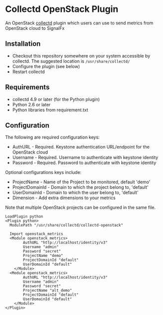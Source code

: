 # Collectd OpenStack Plugin

An OpenStack [collectd](http://www.collectd.org/) plugin which users can use to send metrics from OpenStack cloud to SignalFx

## Installation

* Checkout this repository somewhere on your system accessible by collectd. The suggested location is `/usr/share/collectd/`
* Configure the plugin (see below)
* Restart collectd

## Requirements

* collectd 4.9 or later (for the Python plugin)
* Python 2.6 or later
* Python libraries from requirement.txt

## Configuration
The following are required configuration keys:

* AuthURL - Required. Keystone authentication URL/endpoint for the OpenStack cloud
* Username - Required. Username to authenticate with keystone identity
* Password - Required. Password to authenticate with keystone identity

Optional configurations keys include:

* ProjectName - Name of the Project to be monitored, default 'demo'
* ProjectDomainId - Domain to which the project belong to, 'default'
* UserDomainId - Domain to which the user belong to, 'default'
* Dimension - Add extra dimensions to your metrics


Note that multiple OpenStack projects can be configured in the same file.

```
LoadPlugin python
<Plugin python>
  ModulePath "/usr/share/collectd/collectd-openstack"

  Import openstack_metrics
  <Module openstack_metrics>
        AuthURL "http://localhost/identity/v3"
        Username "admin"
        Password "secret"
        ProjectName "demo"
        ProjectDomainId "default"
        UserDomainId "default"
    </Module>
  <Module openstack_metrics>
        AuthURL "http://localhost/identity/v3"
        Username "admin"
        Password "secret"
        ProjectName "alt_demo"
        ProjectDomainId "default"
        UserDomainId "default"
    </Module>
</Plugin>
```
